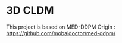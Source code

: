 <!-- #region -->
# 3D CLDM

This project is based on MED-DDPM
Origin : https://github.com/mobaidoctor/med-ddpm/
